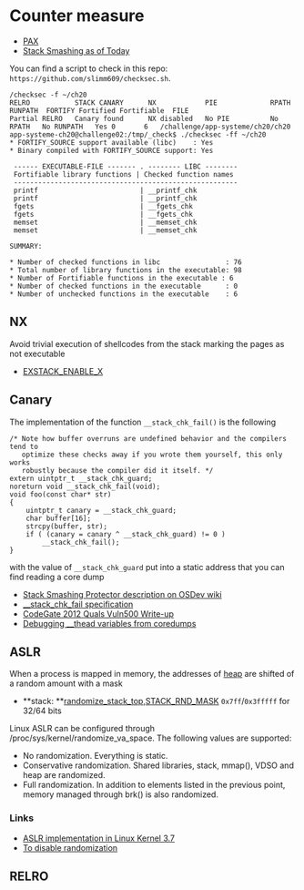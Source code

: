 # Counter measure

 - [PAX](https://pax.grsecurity.net/)
 - [Stack Smashing as of Today](https://www.blackhat.com/presentations/bh-europe-09/Fritsch/Blackhat-Europe-2009-Fritsch-Bypassing-aslr-slides.pdf)

You can find a script to check in this repo: ``https://github.com/slimm609/checksec.sh``.

```
/checksec -f ~/ch20
RELRO           STACK CANARY      NX            PIE             RPATH      RUNPATH	FORTIFY	Fortified Fortifiable  FILE
Partial RELRO   Canary found      NX disabled   No PIE          No RPATH   No RUNPATH   Yes	0		6	/challenge/app-systeme/ch20/ch20
app-systeme-ch20@challenge02:/tmp/_check$ ./checksec -ff ~/ch20
* FORTIFY_SOURCE support available (libc)    : Yes
* Binary compiled with FORTIFY_SOURCE support: Yes

 ------ EXECUTABLE-FILE ------- . -------- LIBC --------
 Fortifiable library functions | Checked function names
 -------------------------------------------------------
 printf                         | __printf_chk
 printf                         | __printf_chk
 fgets                          | __fgets_chk
 fgets                          | __fgets_chk
 memset                         | __memset_chk
 memset                         | __memset_chk

SUMMARY:

* Number of checked functions in libc                : 76
* Total number of library functions in the executable: 98
* Number of Fortifiable functions in the executable : 6
* Number of checked functions in the executable      : 0
* Number of unchecked functions in the executable    : 6

```

## NX

Avoid trivial execution of shellcodes from the stack marking the pages as not executable

 - [EXSTACK_ENABLE_X](http://lxr.free-electrons.com/ident?v=3.18;i=EXSTACK_ENABLE_X)

## Canary

The implementation of the function ``__stack_chk_fail()`` is the following

```
/* Note how buffer overruns are undefined behavior and the compilers tend to
   optimize these checks away if you wrote them yourself, this only works
   robustly because the compiler did it itself. */
extern uintptr_t __stack_chk_guard;
noreturn void __stack_chk_fail(void);
void foo(const char* str)
{
    uintptr_t canary = __stack_chk_guard;
    char buffer[16];
    strcpy(buffer, str);
    if ( (canary = canary ^ __stack_chk_guard) != 0 )
        __stack_chk_fail();
}
```

with the value of ``__stack_chk_guard`` put into a static address that you can find
reading a core dump

 - [Stack Smashing Protector description on OSDev wiki](http://wiki.osdev.org/Stack_Smashing_Protector)
 - [__stack_chk_fail specification](http://refspecs.linux-foundation.org/LSB_4.1.0/LSB-Core-generic/LSB-Core-generic/libc---stack-chk-fail-1.html)
 - [CodeGate 2012 Quals Vuln500 Write-up](http://mslc.ctf.su/wp/codegate-2012-quals-vuln500-write-up/)
 - [Debugging __thead variables from coredumps](https://www.technovelty.org/linux/debugging-__thead-variables-from-coredumps.html)


## ASLR

When a process is mapped in memory, the addresses of 
[heap](http://lxr.free-electrons.com/ident?v=3.18;i=arch_randomize_brk)
are shifted of a random amount with a mask

 - **stack: **[randomize_stack_top](http://lxr.free-electrons.com/ident?v=3.18;i=randomize_stack_top),[STACK_RND_MASK](http://lxr.free-electrons.com/ident?v=3.18;i=STACK_RND_MASK) ``0x7ff``/``0x3fffff`` for 32/64 bits

Linux ASLR can be configured through /proc/sys/kernel/randomize_va_space. The following values are supported:

 - No randomization. Everything is static.
 - Conservative randomization. Shared libraries, stack, mmap(), VDSO and heap are randomized.
 - Full randomization. In addition to elements listed in the previous point, memory managed through brk() is also randomized.

### Links

 - [ASLR implementation in Linux Kernel 3.7](http://shell-storm.org/blog/ASLR-implementation-in-Linux-Kernel-3.7/)
 - [To disable randomization](https://gcc.gnu.org/wiki/Randomization)

## RELRO


